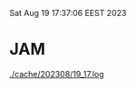 Sat Aug 19 17:37:06 EEST 2023
# JAM
<a href='./cache/202308/19_17.log'>./cache/202308/19_17.log</a>
